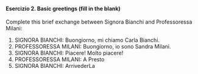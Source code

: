 #### Esercizio 2. Basic greetings (fill in the blank)

Complete this brief exchange between Signora Bianchi and Professoressa Milani:
1. SIGNORA BIANCHI: Buongiorno, mi chiamo Carla Bianchi.
2. PROFESSORESSA MILANI: Buongiorno, io sono Sandra Milani.
3. SIGNORA BIANCHI: Piacere! Molto piacere!
4. PROFESSORESSA MILANI: A Presto
5. SIGNORA BIANCHI: ArrivederLa